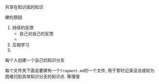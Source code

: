 共享在知识库的知识

建的原因
1. 持续的反馈
    - 自己对自己的反馈
    -
2. 互相学习
3.

每个人创建一个自己的知识分支

每个文件夹下面会要建有一个`fragment.md`的一个文件, 用于暂时记录没法或较为困难归到具体知识分支的知识点. 等慢慢
